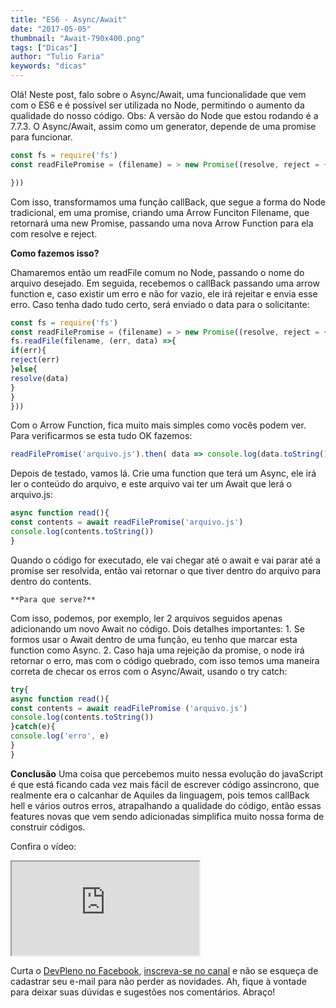```yaml
---
title: "ES6 - Async/Await"
date: "2017-05-05"
thumbnail: "Await-790x400.png"
tags: ["Dicas"]
author: "Tulio Faria"
keywords: "dicas"
---
```


Olá!
Neste post, falo sobre o Async/Await, uma funcionalidade que vem com o ES6 e é possível ser utilizada no Node, permitindo o aumento da qualidade do nosso código.
Obs: A versão do Node que estou rodando é a 7.7.3.
O Async/Await, assim como um generator, depende de uma promise para funcionar.

```jsx {numberLines: true}
const fs = require('fs')
const readFilePromise = (filename) = > new Promise((resolve, reject = {

}))
```

Com isso, transformamos uma função callBack, que segue a forma do Node tradicional, em uma promise, criando uma Arrow Funciton Filename, que retornará uma new Promise, passando uma nova Arrow Function para ela com resolve e reject.

  **Como fazemos isso?**
 
  Chamaremos então um readFile comum no Node, passando o nome do arquivo desejado. Em seguida, recebemos o callBack passando uma arrow function e, caso existir um erro e não for vazio, ele irá rejeitar e envia esse erro. Caso tenha dado tudo certo, será enviado o data para o solicitante:  

```jsx {numberLines: true}
const fs = require('fs')
const readFilePromise = (filename) = > new Promise((resolve, reject = {
fs.readFile(filename, (err, data) =>{
if(err){
reject(err)
}else{
resolve(data)
}
}
}))
```

Com o Arrow Function, fica muito mais simples como vocês podem ver. Para verificarmos se esta tudo OK fazemos:

```jsx {numberLines: true}
readFilePromise('arquivo.js').then( data => console.log(data.toString()))
```

Depois de testado, vamos lá. Crie uma function que terá um Async, ele irá ler o conteúdo do arquivo, e este arquivo vai ter um Await que lerá o arquivo.js:

```jsx {numberLines: true}
async function read(){
const contents = await readFilePromise('arquivo.js')
console.log(contents.toString())
}
```

Quando o código for executado, ele vai chegar até o await e vai parar até a promise ser resolvida, então vai retornar o que tiver dentro do arquivo para dentro do contents.

    **Para que serve?**
 
  Com isso, podemos, por exemplo, ler 2 arquivos seguidos apenas adicionando um novo Await no código. Dois detalhes importantes: 1. Se formos usar o Await dentro de uma função, eu tenho que marcar esta function como Async. 2. Caso haja uma rejeição da promise, o node irá retornar o erro, mas com o código quebrado, com isso temos uma maneira correta de checar os erros com o Async/Await, usando o try catch:  

```jsx {numberLines: true}
try{
async function read(){
const contents = await readFilePromise ('arquivo.js')
console.log(contents.toString())
}catch(e){
console.log('erro', e)
}
}
```

**Conclusão**
Uma coisa que percebemos muito nessa evolução do javaScript é que está ficando cada vez mais fácil de escrever código assincrono, que realmente era o calcanhar de Aquiles da linguagem, pois temos callBack hell e vários outros erros, atrapalhando a qualidade do código, então essas features novas que vem sendo adicionadas simplifica muito nossa forma de construir códigos.

Confira o vídeo:

<div class="embed-responsive embed-responsive-16by9">
 <iframe class="embed-responsive-item" src="https://www.youtube.com/embed/D01xWkT2W7c" allowfullscreen></iframe>
  </div>

Curta o [DevPleno no Facebook](https://www.facebook.com/devpleno), [inscreva-se no canal](https://www.youtube.com/devplenocom) e não se esqueça de cadastrar seu e-mail para não perder as novidades. Ah, fique à vontade para deixar suas dúvidas e sugestões nos comentários. Abraço!